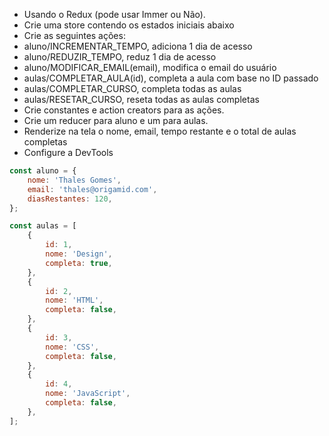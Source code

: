 -   Usando o Redux (pode usar Immer ou Não).
-   Crie uma store contendo os estados iniciais abaixo
-   Crie as seguintes ações:
-   aluno/INCREMENTAR_TEMPO, adiciona 1 dia de acesso
-   aluno/REDUZIR_TEMPO, reduz 1 dia de acesso
-   aluno/MODIFICAR_EMAIL(email), modifica o email do usuário
-   aulas/COMPLETAR_AULA(id), completa a aula com base no ID passado
-   aulas/COMPLETAR_CURSO, completa todas as aulas
-   aulas/RESETAR_CURSO, reseta todas as aulas completas
-   Crie constantes e action creators para as ações.
-   Crie um reducer para aluno e um para aulas.
-   Renderize na tela o nome, email, tempo restante e o total de aulas completas
-   Configure a DevTools

```js
const aluno = {
	nome: 'Thales Gomes',
	email: 'thales@origamid.com',
	diasRestantes: 120,
};
```

```js
const aulas = [
	{
		id: 1,
		nome: 'Design',
		completa: true,
	},
	{
		id: 2,
		nome: 'HTML',
		completa: false,
	},
	{
		id: 3,
		nome: 'CSS',
		completa: false,
	},
	{
		id: 4,
		nome: 'JavaScript',
		completa: false,
	},
];
```
